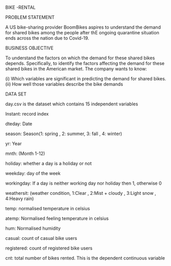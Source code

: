 BIKE -RENTAL 

PROBLEM STATEMENT 

A US bike-sharing provider BoomBikes aspires to understand the demand for shared bikes among the people after thE ongoing quarantine situation ends across the nation due to Covid-19.

BUSINESS OBJECTIVE 

To understand the factors on which the demand for these shared bikes depends. Specifically, to identify the factors affecting the demand for these shared bikes in the American market. The company wants to know:

(i)  Which variables are significant in predicting the demand for shared bikes.
(ii) How well those variables describe the bike demands

DATA SET

day.csv is the dataset which contains 15 independent variables

Instant: record index

dteday: Date

season: Season(1: spring , 2: summer, 3: fall , 4: winter)

yr: Year

mnth: (Month 1-12)

holiday: whether a day is a holiday or not

weekday: day of the week

workingday: If a day is neither working day nor holiday then 1, otherwise 0

weathersit: (weather condition, 1:Clear , 2:Mist + cloudy , 3:Light snow , 4:Heavy rain)

temp: normalised temperature in celsius

atemp: Normalised feeling temperature in celsius

hum: Normalised humidity

casual: count of casual bike users

registered: count of registered bike users

cnt: total number of bikes rented. This is the dependent continuous variable


